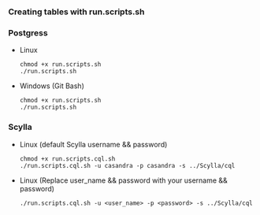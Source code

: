 <h3>Creating tables with run.scripts.sh</h3>


### Postgress
  - Linux
    ```
    chmod +x run.scripts.sh
    ./run.scripts.sh
    ```
  - Windows (Git Bash)
    ```
    chmod +x run.scripts.sh
    ./run.scripts.sh
    ```

### Scylla
  - Linux (default Scylla username && password)
    ```
    chmod +x run.scripts.cql.sh
    ./run.scripts.cql.sh -u casandra -p casandra -s ../Scylla/cql
    ```
 - Linux (Replace user_name && password with your username && password)
    ```
    ./run.scripts.cql.sh -u <user_name> -p <password> -s ../Scylla/cql 
    ```
